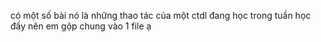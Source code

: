 có một số bài nó là những thao tác của một ctdl đang học trong tuần học đấy nên em gộp chung vào 1 file ạ
